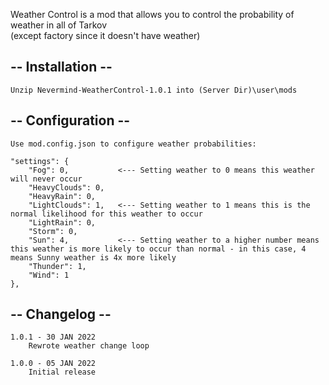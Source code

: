 Weather Control is a mod that allows you to control the probability of weather in all of Tarkov  
(except factory since it doesn't have weather)

## -- Installation --
    Unzip Nevermind-WeatherControl-1.0.1 into (Server Dir)\user\mods

## -- Configuration --
    Use mod.config.json to configure weather probabilities:

    "settings": {
        "Fog": 0,           <--- Setting weather to 0 means this weather will never occur
        "HeavyClouds": 0,
        "HeavyRain": 0,
        "LightClouds": 1,   <--- Setting weather to 1 means this is the normal likelihood for this weather to occur
        "LightRain": 0,
        "Storm": 0,
        "Sun": 4,           <--- Setting weather to a higher number means this weather is more likely to occur than normal - in this case, 4 means Sunny weather is 4x more likely
        "Thunder": 1,
        "Wind": 1
    },

## -- Changelog --
    1.0.1 - 30 JAN 2022
        Rewrote weather change loop

    1.0.0 - 05 JAN 2022
        Initial release